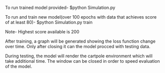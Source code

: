 To run trained model provided-
$python Simulation.py

To run and train new model(over 100 epochs with data that achieves score of at least 80)-
$python Simulation.py train

Note-
Highest score available is 200

After training, a graph will be generated showing the loss function change over time.
Only after closing it can the model procced with testing data.

During testing, the model will render the cartpole environment which will take additional time.
The window can be closed in order to speed evaluation of the model.
